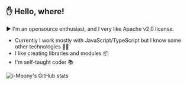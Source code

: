 ## ✋ Hello, where!
▶️ I'm an opensource enthusiast, and I very like Apache v2.0 license.
- Currently I work mostly with JavaScript/TypeScript but I know some other technologies 🧑‍💻
- I like creating libraries and modules 📦
- I'm self-taught coder 📚

![i-Moony's GitHub stats](https://github-readme-stats.vercel.app/api?username=i-Moony&show_icons=true&theme=dark)

